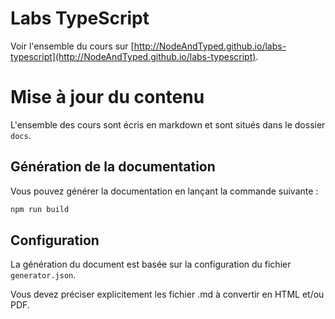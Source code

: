 # Labs TypeScript

Voir l'ensemble du cours sur [http://NodeAndTyped.github.io/labs-typescript](http://NodeAndTyped.github.io/labs-typescript).

# Mise à jour du contenu

L'ensemble des cours sont écris en markdown et sont situés dans le dossier `docs`.

## Génération de la documentation

Vous pouvez générer la documentation en lançant la commande suivante :

```bash
npm run build
```

## Configuration

La génération du document est basée sur la configuration du fichier `generator.json`.

Vous devez préciser explicitement les fichier .md à convertir en HTML et/ou PDF.
